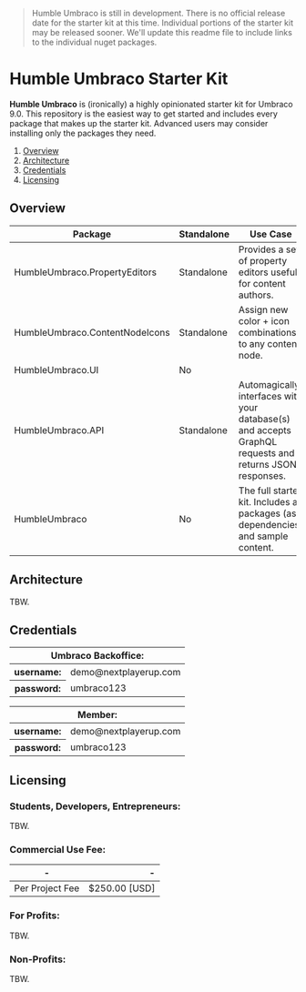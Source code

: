 > Humble Umbraco is still in development. There is no official release date for the starter kit at this time. Individual portions of the starter kit may be released sooner. We'll update this readme file to include links to the individual nuget packages.

# Humble Umbraco Starter Kit

**Humble Umbraco** is (ironically) a highly opinionated starter kit for Umbraco 9.0. This repository is the easiest way to get started and includes every package that makes up the starter kit. Advanced users may consider installing only the packages they need.

1. [Overview](#Overview)
2. [Architecture](#Architecture)
3. [Credentials](#Credentials)
4. [Licensing](#)

## Overview

|Package|Standalone|Use Case
---|---|---
HumbleUmbraco.PropertyEditors|Standalone|Provides a set of property editors useful for content authors.
HumbleUmbraco.ContentNodeIcons|Standalone|Assign new color + icon combinations to any content node.
HumbleUmbraco.UI|No|
HumbleUmbraco.API|Standalone|Automagically interfaces with your database(s) and accepts GraphQL requests and returns JSON responses.
HumbleUmbraco|No|The full starter kit. Includes all packages (as dependencies) and sample content.

## Architecture

TBW.

## Credentials

<table>
<thead>
<tr><th colspan=2>Umbraco Backoffice:</th></tr>
</thead>
<tbody>
<tr><th>username:</th><td>demo@nextplayerup.com</td></tr>
<tr><th>password:</th><td>umbraco123</td></tr>
</tbody>
</table>

<table>
<thead>
<tr><th colspan=2>Member:</th></tr>
</thead>
<tbody>
<tr><th>username:</th><td>demo@nextplayerup.com</td></tr>
<tr><th>password:</th><td>umbraco123</td></tr>
</tbody>
</table>

## Licensing

### Students, Developers, Entrepreneurs:

TBW.

### Commercial Use Fee:

|-|-|
|---|---:|
|Per Project Fee|$250.00 [USD]

### For Profits:

TBW.

### Non-Profits:

TBW.
